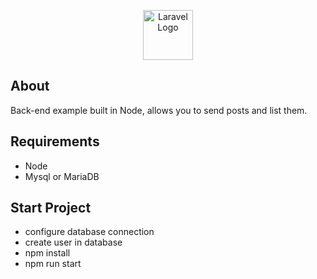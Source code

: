 <p align="center"><a href="https://nodejs.org/" target="_blank"><img src="https://github.com/Leandrodasilvahuber/send-posts-backend/assets/45015902/d9a98fac-36bc-48aa-9d74-ff0a9f1fc5e9" width="80" alt="Laravel Logo"></a></p>

## About
Back-end example built in Node, allows you to send posts and list them.

## Requirements
* Node
* Mysql or MariaDB
  
## Start Project
* configure database connection
* create user in database
* npm install
* npm run start

